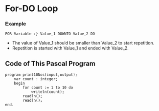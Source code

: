 # For-DO Loop

### Example

``FOR Variable :} Value_1 DOWNTO Value_2 DO``

- The value of Value_1 should be smaller than Value_2 to start repetition.
- Repetition is started with Value_1 and ended with Value_2.

## Code of This Pascal Program

```
program print10Nos(input,output);
    var count : integer;
    begin
        for count := 1 to 10 do
            writeln(count);
        readln();
        readln();
end.
```

